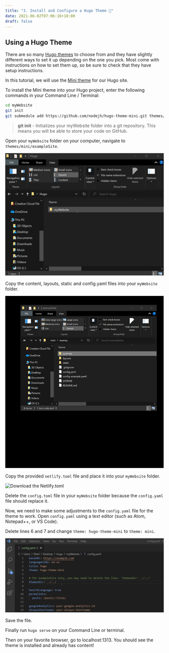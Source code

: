 ```yaml
---
title: "3. Install and Configure a Hugo Theme 🎨"
date: 2021-06-02T07:06:16+10:00
draft: false
---
```


## Using a Hugo Theme

There are so many [Hugo themes](https://themes.gohugo.io/) to choose from and they have slightly different ways to set it up depending on the one you pick. Most come with instructions on how to set them up, so be sure to check that they have setup instructions.

In this tutorial, we will use the [Mini theme](https://themes.gohugo.io/hugo-theme-cactus-plus/) for our Hugo site. 

To install the Mini theme into your Hugo project, enter the following commands in your Command Line / Terminal:

```bash
cd myWebsite
git init
git submodule add https://github.com/nodejh/hugo-theme-mini.git themes/mini
```

> **git init** - Initializes your myWebsite folder into a git repository. This means you will be able to store your code  on GitHub.

Open your `myWebsite` folder on your computer, navigate to `themes/mini/exampleSite`.

![Alt Text](https://github.com/khandren/hugo-tutorials/blob/blog/static/images/3/miniThemes.gif?raw=true)

Copy the content, layouts, static and config.yaml files into your `myWebsite` folder.

![Alt Text](https://github.com/khandren/hugo-tutorials/blob/blog/static/images/3/copyContentsLayoutsStaticConfig.gif?raw=true)


Copy the provided `netlify.toml` file and place it into your `myWebsite` folder.

![Download the Netlify.toml](path)

Delete the `config.toml` file in your `myWebsite` folder because the `config.yaml` file should replace it.

Now, we need to make some adjustments to the `config.yaml` file for the theme to work. Open `config.yaml` using a text editor (such as Atom, Notepad++, or VS Code).

Delete lines 6 and 7 and change `theme: hugo-theme-mini` to `theme: mini`.

![Alt Text](https://github.com/khandren/hugo-tutorials/blob/blog/static/images/3/configYaml.gif?raw=true)

Save the file.

Finally run `hugo serve` on your Command Line or terminal. 

Then on your favorite browser, go to localhost:1313. You should see the theme is installed and already has content!
